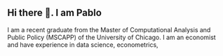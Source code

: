 ## Hi there 👋. I am Pablo

I am a recent graduate from the Master of Computational Analysis and Public Policy (MSCAPP) of the University of Chicago. I am an economist and have experience in data science, econometrics, 

<!--
**pablomonhel/pablomonhel** is a ✨ _special_ ✨ repository because its `README.md` (this file) appears on your GitHub profile.

Here are some ideas to get you started:

- 🔭 I’m currently working on ...
- 🌱 I’m currently learning ...
- 👯 I’m looking to collaborate on ...
- 🤔 I’m looking for help with ...
- 💬 Ask me about ...
- 📫 How to reach me: ...
- 😄 Pronouns: ...
- ⚡ Fun fact: ...
-->
